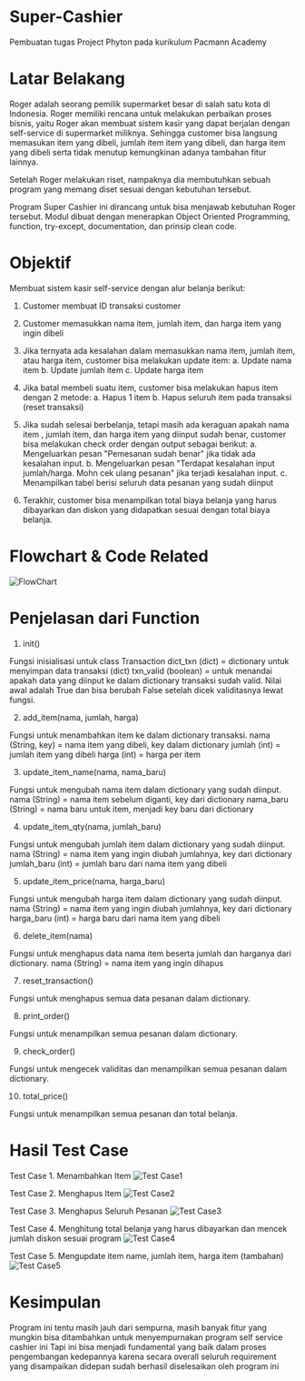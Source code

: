 # Super-Cashier
Pembuatan tugas Project Phyton pada kurikulum Pacmann Academy

# Latar Belakang
Roger adalah seorang pemilik supermarket besar di salah satu kota di Indonesia. Roger memiliki rencana untuk melakukan perbaikan proses bisnis, yaitu Roger akan membuat sistem kasir yang dapat berjalan dengan self-service di supermarket miliknya. Sehingga customer bisa langsung memasukan item yang dibeli, jumlah item item yang dibeli, dan harga item yang dibeli serta tidak menutup kemungkinan adanya tambahan fitur lainnya.

Setelah Roger melakukan riset, nampaknya dia membutuhkan sebuah program yang memang diset sesuai dengan kebutuhan tersebut.

Program Super Cashier ini dirancang untuk bisa menjawab kebutuhan Roger tersebut.
Modul dibuat dengan menerapkan Object Oriented Programming, function, try-except, documentation, dan prinsip clean code.

# Objektif
Membuat sistem kasir self-service dengan alur belanja berikut:
1. Customer membuat ID transaksi customer

2. Customer memasukkan nama item, jumlah item, dan harga item yang ingin dibeli

3. Jika ternyata ada kesalahan dalam memasukkan nama item, jumlah item, atau harga item, customer bisa melakukan update item:
a. Update nama item
b. Update jumlah item
c. Update harga item

4. Jika batal membeli suatu item, customer bisa melakukan hapus item dengan 2 metode:
a. Hapus 1 item
b. Hapus seluruh item pada transaksi (reset transaksi)

5. Jika sudah selesai berbelanja, tetapi masih ada keraguan apakah nama item , jumlah item, dan harga item yang diinput sudah benar, customer bisa melakukan check order dengan output sebagai berikut:
a. Mengeluarkan pesan "Pemesanan sudah benar" jika tidak ada kesalahan input.
b. Mengeluarkan pesan "Terdapat kesalahan input jumlah/harga. Mohn cek ulang pesanan" jika terjadi kesalahan input.
c. Menampilkan tabel berisi seluruh data pesanan yang sudah diinput

6. Terakhir, customer bisa menampilkan total biaya belanja yang harus dibayarkan  dan diskon yang didapatkan sesuai dengan total biaya belanja.

# Flowchart & Code Related
![FlowChart](https://github.com/Rogenroa/Super-Cashier/assets/78997992/1f461c67-6b9b-4a79-9936-ef281aa9b5c6)

# Penjelasan dari Function

1. init()

Fungsi inisialisasi untuk class Transaction
dict_txn (dict) = dictionary untuk menyimpan data transaksi (dict)
txn_valid (boolean) = untuk menandai apakah data yang diinput ke dalam dictionary transaksi sudah valid. Nilai awal adalah True dan bisa berubah False setelah dicek validitasnya lewat fungsi.

2. add_item(nama, jumlah, harga)

Fungsi untuk menambahkan item ke dalam dictionary transaksi.
nama (String, key) = nama item yang dibeli, key dalam dictionary
jumlah (int) = jumlah item yang dibeli
harga (int) = harga per item

3. update_item_name(nama, nama_baru)

Fungsi untuk mengubah nama item dalam dictionary yang sudah diinput.
nama (String) = nama item sebelum diganti, key dari dictionary
nama_baru (String) = nama baru untuk item, menjadi key baru dari dictionary

4. update_item_qty(nama, jumlah_baru)

Fungsi untuk mengubah jumlah item dalam dictionary yang sudah diinput.
nama (String) = nama item yang ingin diubah jumlahnya, key dari dictionary
jumlah_baru (int) = jumlah baru dari nama item yang dibeli

5. update_item_price(nama, harga_baru)

Fungsi untuk mengubah harga item dalam dictionary yang sudah diinput.
nama (String) = nama item yang ingin diubah jumlahnya, key dari dictionary
harga_baru (int) = harga baru dari nama item yang dibeli

6. delete_item(nama)

Fungsi untuk menghapus data nama item beserta jumlah dan harganya dari dictionary.
nama (String) = nama item yang ingin dihapus

7. reset_transaction()

Fungsi untuk menghapus semua data pesanan dalam dictionary.

8. print_order()

Fungsi untuk menampilkan semua pesanan dalam dictionary.

9. check_order()

Fungsi untuk mengecek validitas dan menampilkan semua pesanan dalam dictionary.

10. total_price()

Fungsi untuk menampilkan semua pesanan dan total belanja.

# Hasil Test Case

Test Case 1. Menambahkan Item
![Test Case1](https://github.com/Rogenroa/Super-Cashier/assets/78997992/c4a712e9-f2fd-4128-ad84-6166c03007f7)

Test Case 2. Menghapus Item
![Test Case2](https://github.com/Rogenroa/Super-Cashier/assets/78997992/a9a6bcc3-9bd3-4f7b-91e8-35c0315b0581)

Test Case 3. Menghapus Seluruh Pesanan
![Test Case3](https://github.com/Rogenroa/Super-Cashier/assets/78997992/d5b03324-012c-409b-b2fe-7c38fb4d9bb6)

Test Case 4. Menghitung total belanja yang harus dibayarkan dan mencek jumlah diskon sesuai program
![Test Case4](https://github.com/Rogenroa/Super-Cashier/assets/78997992/9bc2e348-ef2c-412f-b29c-2f59f4d8a161)

Test Case 5. Mengupdate item name, jumlah item, harga item (tambahan)
![Test Case5](https://github.com/Rogenroa/Super-Cashier/assets/78997992/36f6882b-d393-4fb1-b3f6-9e42d52154f9)

# Kesimpulan
Program ini tentu masih jauh dari sempurna, masih banyak fitur yang mungkin bisa ditambahkan untuk menyempurnakan program self service cashier ini
Tapi ini bisa menjadi fundamental yang baik dalam proses pengembangan kedepannya karena secara overall seluruh requirement yang disampaikan didepan
sudah berhasil diselesaikan oleh program ini
